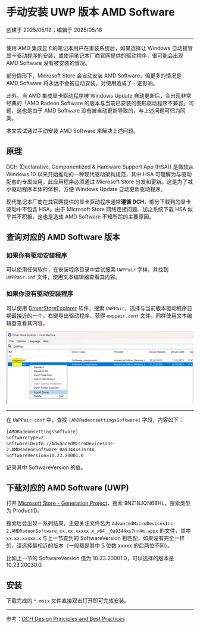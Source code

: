 # 手动安装 UWP 版本 AMD Software

创建于 2025/05/18；编辑于 2025/05/18

---

使用 AMD 集成显卡的笔记本用户在重装系统后，如果选择让 Windows 自动接管显卡驱动程序的安装，或使用笔记本厂商官网提供的驱动程序，很可能会出现 AMD Software 没有被安装的情况。

部分情形下，Microsoft Store 会自动安装 AMD Software，但更多的情况是 AMD Software 将永远不会被自动安装，对使用造成了一定影响。

此外，当 AMD 集成显卡驱动程序被 Windows Update 自动更新后，会出现非常经典的「AMD Radeon Software 的版本与当前已安装的图形驱动程序不兼容」问题，这也是由于 AMD Software 没有被自动更新导致的，与上述问题可归为同类。

本文尝试通过手动安装 AMD Software 来解决上述问题。

## 原理

DCH (Declarative, Componentized & Hardware Support App (HSA)) 是微软从 Windows 10 以来开始推动的一种现代驱动架构规范，其中 HSA 可理解为与驱动配套的专属应用，此应用程序必须通过 Microsoft Store 分发和更新。这是为了减小驱动程序本体的体积，方便 Windows Update 自动更新驱动程序。

现代笔记本厂商在其官网提供的显卡驱动程序通常**遵循 DCH**，部分下载到的显卡驱动中不包含 HSA。由于 Microsoft Store 网络连接问题、加之系统下载 HSA 似乎并不积极，这也是造成 AMD Software 不知所踪的主要原因。

## 查询对应的 AMD Software 版本

### 如果你有驱动安装程序

可以使用任何软件，在安装程序目录中尝试搜索 `UWPPair` 字样，并找到 `UWPPair.inf` 文件，使用文本编辑器查看其内容。

### 如果你没有驱动安装程序

可以使用 [DriverStoreExplorer](https://github.com/lostindark/DriverStoreExplorer/releases) 软件，搜索 `UWPPair`，选择与当前版本驱动程序日期最接近的一个，右键导出驱动程序，获得 `uwppair.conf` 文件，同样使用文本编辑器查看其内容。

![](image.png)

---

在 `UWPPair.conf` 中，查找 `[AMDRadeonsettingsSoftware]` 字段，内容如下：

```inf
[AMDRadeonsettingsSoftware]
SoftwareType=2
SoftwareID=pfn://AdvancedMicroDevicesInc-2.AMDRadeonSoftware_0a9344xs7nr4m
SoftwareVersion=10.23.20001.0
```

记录其中 SoftwareVersion 的值。

## 下载对应的 AMD Software (UWP)

打开 [Microsoft Store - Generation Project](https://store.rg-adguard.net/)，搜索 9NZ1BJQN6BHL，搜索类型为 ProductID。

搜索后会出现一系列结果，主要关注文件名为 `AdvancedMicroDevicesInc-2.AMDRadeonSoftware_xx.xx.xxxxx.x_x64__0a9344xs7nr4m.appx` 的文件，其中 `xx.xx.xxxxx.x` 与上一节查到的 SoftwareVersion 相匹配，如果没有完全一样的，请选择最相近的版本（一般都是其中 5 位数 xxxxx 的后两位不同）。

比如上一节的 SoftwareVersion 值为 10.23.20001.0，可以选择的版本是 10.23.20030.0.

## 安装

下载完成的 `*.msix` 文件直接双击打开即可完成安装。

---

参考：[DCH Design Principles and Best Practices](https://learn.microsoft.com/en-us/windows-hardware/drivers/develop/dch-principles-best-practices)

